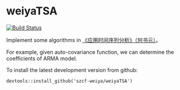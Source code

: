 # weiyaTSA

[![Build Status](https://travis-ci.org/szcf-weiya/weiyaTSA.svg?branch=master)](https://travis-ci.org/szcf-weiya/weiyaTSA)

Implement some algorithms in [《应用时间序列分析》（何书元）](https://www.amazon.cn/s?ie=UTF8&search-type=ss&index=books&field-keywords=%D3%A6%D3%C3%CA%B1%BC%E4%D0%F2%C1%D0%B7%D6%CE%F6%20%BA%CE%CA%E9%D4%AA&tag=baiduiclickcn-23&ref=pz_ic_Book_N_161125_787)。

For example, given auto-covariance function, we can determine the coefficients of ARMA model.

To install the latest development version from github:

```
devtools::install_github('szcf-weiya/weiyaTSA')
```

